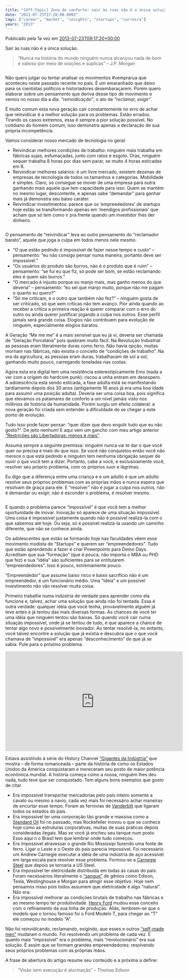 ```yaml
---
title: "[Off-Topic] Zona de conforto: sair às ruas não é a única solução"
date: "2013-07-23T17:20:00.000Z"
tags: ["career", "market", "insights", "startups", "carreira"]
years: "2013"
---
```


<p></p>
<p>Publicado pela 1a vez em <a href="http://startupi.com.br/2013/07/zona-de-conforto-sair-as-ruas-nao-e-a-unica-solucao/">2013-07-23T09:17:20+00:00</a></p>
<p>Sair às ruas não é a única solução.</p>
<blockquote>“Nunca na história do mundo ninguém nunca alcançou nada de bom e valioso por meio de orações e súplicas” – J.P. Morgan</blockquote>
<p><img src="https://d7v6meks67904.cloudfront.net/assets/image_asset/image/509/34strikebloody-thursday-fighting.jpg" srcset="https://d7v6meks67904.cloudfront.net/assets/image_asset/image/509/34strikebloody-thursday-fighting.jpg 2x" alt=""></p>
<p></p>
<p></p>
<p>Não quero julgar ou tentar analisar os movimentos #vemprarua que aconteceu neste passado recente no país. É um emaranhado que deixo para os cientistas políticos e historiadores desembaraçarem. Porém quero elaborar sobre um pensamento que deriva desse tipo de movimento e vemos no nosso dia a dia: <em>“reinvidicação”</em>, o ato de <em>“reclamar, exigir”</em>.</p>
<p>É muito comum esta nova geração cair constantemente no erro de achar que reinvidicar é a melhor solução para os problemas. Estão errados. Tirando os casos extremos, essa é sempre a pior solução possível. No cotidiano do homem comum, isso demonstra apenas a declaração de sua própria incompetência.</p>
<p>Vamos considerar nosso mercado de tecnologia no geral:</p>
<ul>
  <li>Reivindicar melhores condições de trabalho: ninguém mais trabalha em fábricas sujas, esfumaçadas, junto com ratos e esgoto. Oras, ninguém sequer trabalha 8 horas por dias sem parar, se muito 4 horas esticadas em 8.</li>
  <li>Reivindicar melhores salários: é um livre mercado, existem dezenas de empresas de tecnologia de todos os tamanhos e categorias. Mobilidade é simples. Claro, só consegue se mover de uma empresa para outra ganhando mais aquele que tem capacidade para isso. Quem se mantém no mesmo lugar, descontente, e apenas sabe “demandar” para ganhar mais já demonstra seu baixo caráter.</li>
  <li>Reivindicar investimentos: parece que os ‘empreededores’ de startups hoje estão se transformando apenas em ‘mendigos profissionais’ que acham que só tem como ir pra frente quando um investidor lhes der dinheiro.</li>
</ul>
<p><img src="https://d7v6meks67904.cloudfront.net/assets/image_asset/image/508/10.jpg" srcset="https://d7v6meks67904.cloudfront.net/assets/image_asset/image/508/10.jpg 2x" alt=""></p>
<p>O pensamento de “reivindicar” leva ao outro pensamento do “reclamador barato”, aquele que joga a culpa em todos menos nele mesmo.</p>
<ul>
  <li>“O que estão pedindo é impossível de fazer nesse tempo e custo” – pensamento: “eu não consigo pensar numa maneira, portanto deve ser impossível.”</li>
  <li>“Os usuários do produto são burros, não é o produto que é ruim” – pensamento: “se fui eu que fiz, só pode ser bom, se estão reclamando eles é quem são burros.”</li>
  <li>“O mercado é injusto porque eu manjo mais, mas ganho menos do que deveria” – pensamento: “eu sei que manjo muito, porque não me pagam o quanto eu quero?”</li>
  <li>“Só me criticam, e o outro que também não fez?” – ninguém gosta de ser criticado, só que sem críticas não tem avanço. Pior ainda quando ao receber a crítica a primeira reação é querer comparar com o erro do outro ou ainda querer justificar jogando a culpa nos outros. Esse perfil jamais será grande coisa. Elogios não contribuem para evolução de ninguém, especialmente elogios baratos.</li>
</ul>
<p>A Geração “Me me me” é a mais sensível que eu já vi, deveria ser chamada de “Geração Porcelana” pois quebram muito fácil. Na Revolução Industrial as pessoas eram literalmente duras como ferro. Não havia opção, muitas morriam nas fábricas, não existia o conceito de “condições de trabalho”. Na era da agricultura, as pessoas eram duras, trabalhavam de sol a sol, ganhando muito pouco, carregando toneladas nas costas.</p>
<p>Agora esta era digital tem uma resistência estereotipicamente Emo (nada a ver com a origem do hardcore punk): riscou a unha entram em desespero. A adolescência está sendo esticada, a fase adulta está se manifestando tardiamente depois dos 30 anos (antigamente 16 anos já era uma boa idade para assumir uma posição adulta). Deveria ser uma coisa boa, pois significa que elevamos os patamares de conforto a um nível jamais visto nos milênios de história da humanidade. Porém surgiu um efeito colateral: a nova geração foi criada sem entender a dificuldade de se chegar a este ponto de evolução.</p>
<p>Tudo isso pode fazer pensar: “quer dizer que devo engolir tudo que eu não gosto?”. De jeito nenhum! E aqui vem um gancho com meu artigo anterior <a href="https://www.akitaonrails.com/2013/04/01/off-topic-restricoes-sao-libertadoras-menos-e-mais">“Restrições são Libertadoras: menos é mais”</a>.</p>
<p>Assuma sempre a seguinte premissa: ninguém nunca vai te dar o que você quer ou precisa e mais do que isso. Se você não conquistou então você não merece o que está pedindo e ninguém tem nenhuma obrigação sequer de ouvir o que você tem a dizer. Portanto, cabe a você, e exclusivamente você, resolver seu próprio problema, com os próprios suor e lágrimas.</p>
<p>Eu digo que a diferença entre uma criança e e um adulto é que um adulto resolve seus próprios problemas com as próprias mãos e nunca espera que resolvam de graça para ele. E “resolver” não é jogar a culpa nos outros, não é demandar ou exigir, não é esconder o problema, é resolver mesmo.</p>
<p><img src="https://d7v6meks67904.cloudfront.net/assets/image_asset/image/507/340857.jpg" srcset="https://d7v6meks67904.cloudfront.net/assets/image_asset/image/507/340857.jpg 2x" alt=""></p>
<p>E quando o problema parece “impossível” é que você tem a melhor oportunidade de inovar. Inovação só aparece de uma situação impossível. Uma coisa é impossível justamente quando não é possível realizá-la com o que sabemos até hoje. Ou seja, só é possível realizá-la usando um caminho diferente, que não se conhece ainda.</p>
<p>Os adolescentes que estão se formando hoje nas faculdades vêem esse movimento modista de “Startups” e querem ser “empreendedores”. Tudo que estão aprendendo a fazer é criar Powerpoints para Demo Days. Acreditam que sua “formação” (que é pouca, não importa o MBA ou PHD que fez) e sua “idéia” são suficientes para se entitularem “empreendedores”. Isso é pouco, extremamente pouco.</p>
<p>“Empreendedor” que assume baixo risco e baixo sacrifício não é um empreendedor, é um funcionário médio. Uma “idéia” e um possível investimento não vão resolver muita coisa.</p>
<p>Primeiro trabalhe numa indústria de verdade para aprender como ela funciona e, talvez, achar uma solução que ainda não foi tentada. Essa é outra verdade: qualquer ídéia que você tenha, provavelmente alguém já teve antes e já tentou das mais diversas formas. As chances de você ter uma idéia que ninguém tentou são baixas. Só quando você cair numa situação impossível, onde já se tentou de tudo, é que aparece a chance de tentar algo novo e possivelmente inovador. Ao tentar resolvê-la, no entanto, você talvez encontre a solução que já existia e descubra que o que você chamava de “impossível” era apenas “desconhecimento” do que já se sabia. Pule para o próximo problema.</p>
<iframe width="560" height="315" src="https://www.youtube.com/embed/gR7oHh-fXUw" frameborder="0" allowfullscreen=""></iframe>
<p>Estava assistindo à série do History Channel <a href="https://www.seuhistory.com/programas/gigantes-da-industria.html">“Gigantes da Indústria”</a> que mostra – de forma romanceada – parte da história de como os Estados Unidos da América conquistaram e mereceram seu posto de maior potência econômica mundial. A história começa como a nossa, ninguém lhes deu nada, tudo teve que ser conquistado. Tem alguns bons exemplos que gosto de citar.</p>
<ul>
  <li>Era impossível transportar mercadorias pelo país inteiro somente a cavalo ou mesmo a navio, cada vez mais foi necessário achar maneiras de encurtar esse tempo. Foram as ferrovias de <a href="https://pt.wikipedia.org/wiki/Cornelius_Vanderbilt">Vanderbilt</a> que ligaram todos os estados do país.</li>
  <li>Era impossível ter uma corporação tão grande e massiva como a <a href="https://en.wikipedia.org/wiki/Standard_Oil">Standard Oil</a> foi no passado, mas Rockefeller inovou o que se conhece hoje como as estruturas corporativas, muitas de suas práticas depois consideradas ilegais. Mas se você já encheu seu tanque num posto Esso aqui n o Brasil tem que lembrar onde tudo começou.</li>
  <li>Era impossível atravessar o grande Rio Mississipi fazendo uma fonte de ferro. Ligar o Leste e o Oeste do país parecia impossível. Foi necessário um Andrew Carnegie executar a idéia de uma indústria de aço acessível em larga escala para resolver esse problema. Formou-se a <a href="https://en.wikipedia.org/wiki/Carnegie_Steel_Company">Carnegie Steel</a> que depois se tornaria a US Steel.</li>
  <li>Era impossível ter eletricidade distribuída em todas as casas do país. Foram necessários literalmente o <a href="https://en.wikipedia.org/wiki/War_of_Currents">“sangue”</a> de gênios como Edison, Tesla, Westinghouse e Morgan para atingir esse objetivo. Hoje nem pensamos nisso pois todos assumem que eletricidade é algo “natural”. Não era.</li>
  <li>Era impossível melhorar as condições brutais de trabalho nas fábricas e ao mesmo tempo ter produtividade. <a href="https://pt.wikipedia.org/wiki/Henry_Ford">Henry Ford</a> mudou esse conceito com o refinamento da sua linha de produção. Aliás, lembrem-se que o modelo que o tornou famoso foi o Ford Modelo T, para chegar ao “T” ele começou no modelo “A”.</li>
</ul>
<p>Não foi reinvidicando, reclamando, exigindo, que esses e outros <a href="https://en.wikipedia.org/wiki/Self-Made_Men">“self-made men”</a> mudaram o mundo. Foi resolvendo um problema de cada vez. E quanto mais “impossível” era o problema, mais “revolucionário” era sua solução. É assim que se formam grandes empreendedores: resolvendo seus próprios problemas com as próprias mãos.</p>
<p>A frase de abertura do artigo resume seu conteúdo e a próxima a define:</p>
<blockquote>“Visão sem execução é alucinação” – Thomas Edison</blockquote>
<p></p>